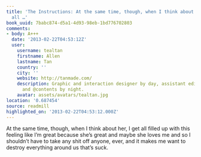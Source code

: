 ```yaml
---
title: 'The Instructions: At the same time, though, when I think about her, I get
  all …'
book_uuid: 7babc874-d5a1-4d93-98eb-1bd776702803
comments:
- body: A+++
  date: '2013-02-22T04:53:12Z'
  user:
    username: tealtan
    firstname: Allen
    lastname: Tan
    country: ''
    city: ''
    website: http://tanmade.com/
    description: Graphic and interaction designer by day, assistant editor for @codex
      and @contents by night.
    avatar: assets/avatars/tealtan.jpg
location: '0.687454'
source: readmill
highlighted_on: '2013-02-22T04:53:12.000Z'
---
```


At the same time, though, when I think about her, I get all filled up with this feeling like I’m great because she’s great and maybe she loves me and so I shouldn’t have to take any shit off anyone, ever, and it makes me want to destroy everything around us that’s suck.